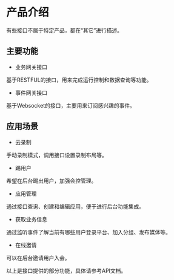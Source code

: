 # 产品介绍

有些接口不属于特定产品，都在“其它”进行描述。


## 主要功能

- 业务网关接口

基于RESTFUL的接口，用来完成运行控制和数据查询等功能。

- 事件网关接口

基于Websocket的接口，主要用来订阅感兴趣的事件。


## 应用场景

- 云录制

手动录制模式，调用接口设置录制布局等。

- 踢用户

希望在后台踢出用户，加强会控管理。

- 应用管理

通过接口查询、创建和编辑应用，便于进行后台功能集成。

- 获取业务信息

通过监听事件了解当前有哪些用户登录平台、加入分组、发布媒体等。

- 在线邀请

可以在后台邀请用户入会。

以上是接口提供的部分功能，具体请参考API文档。